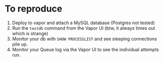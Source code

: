 # To reproduce

1. Deploy to vapor and attach a MySQL database (Postgres not tested)
2. Run the `testdb` command from the Vapor UI (btw, it always times out which is strange)
3. Monitor your db with `SHOW PROCESSLIST` and see sleeping connections pile up.
4. Monitor your Queue log via the Vapor UI to see the individual attempts run.
